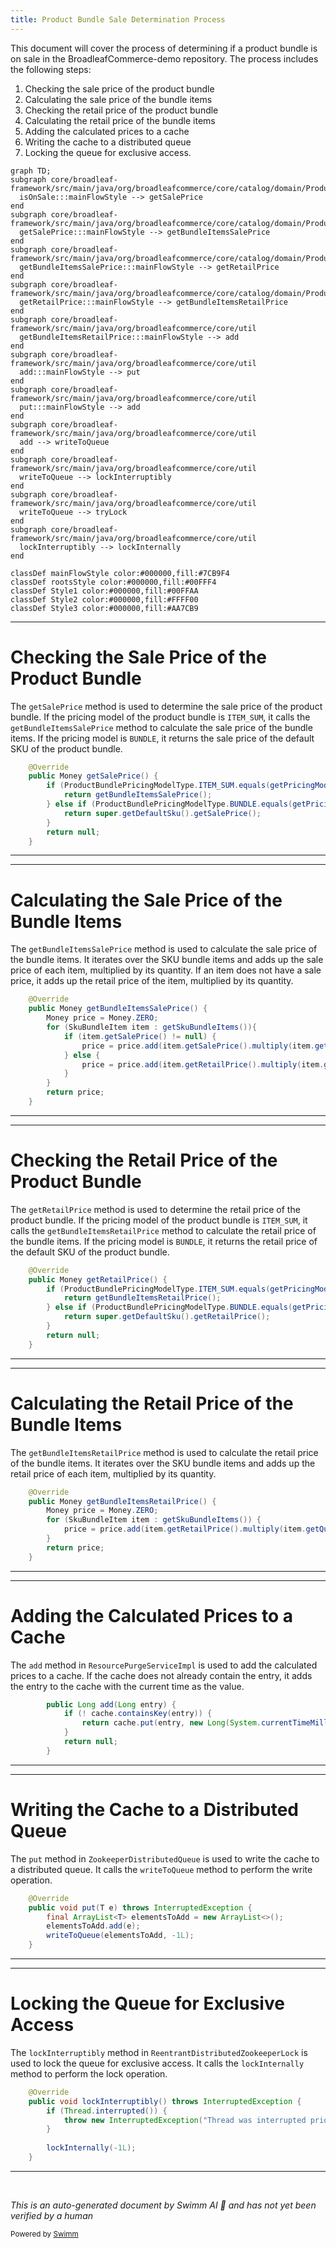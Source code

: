 ```yaml
---
title: Product Bundle Sale Determination Process
---
```

This document will cover the process of determining if a product bundle is on sale in the BroadleafCommerce-demo repository. The process includes the following steps:

1. Checking the sale price of the product bundle
2. Calculating the sale price of the bundle items
3. Checking the retail price of the product bundle
4. Calculating the retail price of the bundle items
5. Adding the calculated prices to a cache
6. Writing the cache to a distributed queue
7. Locking the queue for exclusive access.

```mermaid
graph TD;
subgraph core/broadleaf-framework/src/main/java/org/broadleafcommerce/core/catalog/domain/ProductBundleImpl.java
  isOnSale:::mainFlowStyle --> getSalePrice
end
subgraph core/broadleaf-framework/src/main/java/org/broadleafcommerce/core/catalog/domain/ProductBundleImpl.java
  getSalePrice:::mainFlowStyle --> getBundleItemsSalePrice
end
subgraph core/broadleaf-framework/src/main/java/org/broadleafcommerce/core/catalog/domain/ProductBundleImpl.java
  getBundleItemsSalePrice:::mainFlowStyle --> getRetailPrice
end
subgraph core/broadleaf-framework/src/main/java/org/broadleafcommerce/core/catalog/domain/ProductBundleImpl.java
  getRetailPrice:::mainFlowStyle --> getBundleItemsRetailPrice
end
subgraph core/broadleaf-framework/src/main/java/org/broadleafcommerce/core/util
  getBundleItemsRetailPrice:::mainFlowStyle --> add
end
subgraph core/broadleaf-framework/src/main/java/org/broadleafcommerce/core/util
  add:::mainFlowStyle --> put
end
subgraph core/broadleaf-framework/src/main/java/org/broadleafcommerce/core/util
  put:::mainFlowStyle --> add
end
subgraph core/broadleaf-framework/src/main/java/org/broadleafcommerce/core/util
  add --> writeToQueue
end
subgraph core/broadleaf-framework/src/main/java/org/broadleafcommerce/core/util
  writeToQueue --> lockInterruptibly
end
subgraph core/broadleaf-framework/src/main/java/org/broadleafcommerce/core/util
  writeToQueue --> tryLock
end
subgraph core/broadleaf-framework/src/main/java/org/broadleafcommerce/core/util
  lockInterruptibly --> lockInternally
end

classDef mainFlowStyle color:#000000,fill:#7CB9F4
classDef rootsStyle color:#000000,fill:#00FFF4
classDef Style1 color:#000000,fill:#00FFAA
classDef Style2 color:#000000,fill:#FFFF00
classDef Style3 color:#000000,fill:#AA7CB9
```

<SwmSnippet path="/core/broadleaf-framework/src/main/java/org/broadleafcommerce/core/catalog/domain/ProductBundleImpl.java" line="125">

---

# Checking the Sale Price of the Product Bundle

The `getSalePrice` method is used to determine the sale price of the product bundle. If the pricing model of the product bundle is `ITEM_SUM`, it calls the `getBundleItemsSalePrice` method to calculate the sale price of the bundle items. If the pricing model is `BUNDLE`, it returns the sale price of the default SKU of the product bundle.

```java
    @Override
    public Money getSalePrice() {
        if (ProductBundlePricingModelType.ITEM_SUM.equals(getPricingModel())) {
            return getBundleItemsSalePrice();
        } else if (ProductBundlePricingModelType.BUNDLE.equals(getPricingModel())) {
            return super.getDefaultSku().getSalePrice();
        }
        return null;
    }
```

---

</SwmSnippet>

<SwmSnippet path="/core/broadleaf-framework/src/main/java/org/broadleafcommerce/core/catalog/domain/ProductBundleImpl.java" line="144">

---

# Calculating the Sale Price of the Bundle Items

The `getBundleItemsSalePrice` method is used to calculate the sale price of the bundle items. It iterates over the SKU bundle items and adds up the sale price of each item, multiplied by its quantity. If an item does not have a sale price, it adds up the retail price of the item, multiplied by its quantity.

```java
    @Override
    public Money getBundleItemsSalePrice() {
        Money price = Money.ZERO;
        for (SkuBundleItem item : getSkuBundleItems()){
            if (item.getSalePrice() != null) {
                price = price.add(item.getSalePrice().multiply(item.getQuantity()));
            } else {
                price = price.add(item.getRetailPrice().multiply(item.getQuantity()));
            }
        }
        return price;
    }
```

---

</SwmSnippet>

<SwmSnippet path="/core/broadleaf-framework/src/main/java/org/broadleafcommerce/core/catalog/domain/ProductBundleImpl.java" line="115">

---

# Checking the Retail Price of the Product Bundle

The `getRetailPrice` method is used to determine the retail price of the product bundle. If the pricing model of the product bundle is `ITEM_SUM`, it calls the `getBundleItemsRetailPrice` method to calculate the retail price of the bundle items. If the pricing model is `BUNDLE`, it returns the retail price of the default SKU of the product bundle.

```java
    @Override
    public Money getRetailPrice() {
        if (ProductBundlePricingModelType.ITEM_SUM.equals(getPricingModel())) {
            return getBundleItemsRetailPrice();
        } else if (ProductBundlePricingModelType.BUNDLE.equals(getPricingModel())) {
            return super.getDefaultSku().getRetailPrice();
        }
        return null;
    }
```

---

</SwmSnippet>

<SwmSnippet path="/core/broadleaf-framework/src/main/java/org/broadleafcommerce/core/catalog/domain/ProductBundleImpl.java" line="135">

---

# Calculating the Retail Price of the Bundle Items

The `getBundleItemsRetailPrice` method is used to calculate the retail price of the bundle items. It iterates over the SKU bundle items and adds up the retail price of each item, multiplied by its quantity.

```java
    @Override
    public Money getBundleItemsRetailPrice() {
        Money price = Money.ZERO;
        for (SkuBundleItem item : getSkuBundleItems()) {
            price = price.add(item.getRetailPrice().multiply(item.getQuantity()));
        }
        return price;
    }
```

---

</SwmSnippet>

<SwmSnippet path="/core/broadleaf-framework/src/main/java/org/broadleafcommerce/core/util/service/ResourcePurgeServiceImpl.java" line="593">

---

# Adding the Calculated Prices to a Cache

The `add` method in `ResourcePurgeServiceImpl` is used to add the calculated prices to a cache. If the cache does not already contain the entry, it adds the entry to the cache with the current time as the value.

```java
        public Long add(Long entry) {
            if (! cache.containsKey(entry)) {
                return cache.put(entry, new Long(System.currentTimeMillis()));
            }
            return null;
        }
```

---

</SwmSnippet>

<SwmSnippet path="/core/broadleaf-framework/src/main/java/org/broadleafcommerce/core/util/queue/ZookeeperDistributedQueue.java" line="393">

---

# Writing the Cache to a Distributed Queue

The `put` method in `ZookeeperDistributedQueue` is used to write the cache to a distributed queue. It calls the `writeToQueue` method to perform the write operation.

```java
    @Override
    public void put(T e) throws InterruptedException {
        final ArrayList<T> elementsToAdd = new ArrayList<>();
        elementsToAdd.add(e);
        writeToQueue(elementsToAdd, -1L);
    }
```

---

</SwmSnippet>

<SwmSnippet path="/core/broadleaf-framework/src/main/java/org/broadleafcommerce/core/util/lock/ReentrantDistributedZookeeperLock.java" line="335">

---

# Locking the Queue for Exclusive Access

The `lockInterruptibly` method in `ReentrantDistributedZookeeperLock` is used to lock the queue for exclusive access. It calls the `lockInternally` method to perform the lock operation.

```java
    @Override
    public void lockInterruptibly() throws InterruptedException {
        if (Thread.interrupted()) {
            throw new InterruptedException("Thread was interrupted prior to trying to acquire the lock.");
        }
        
        lockInternally(-1L);
    }
```

---

</SwmSnippet>

&nbsp;

*This is an auto-generated document by Swimm AI 🌊 and has not yet been verified by a human*

<SwmMeta version="3.0.0" repo-id="Z2l0aHViJTNBJTNBQnJvYWRsZWFmQ29tbWVyY2UtZGVtbyUzQSUzQWdpbGFkbmF2b3Q=" repo-name="BroadleafCommerce-demo" doc-type="flows"><sup>Powered by [Swimm](/)</sup></SwmMeta>
